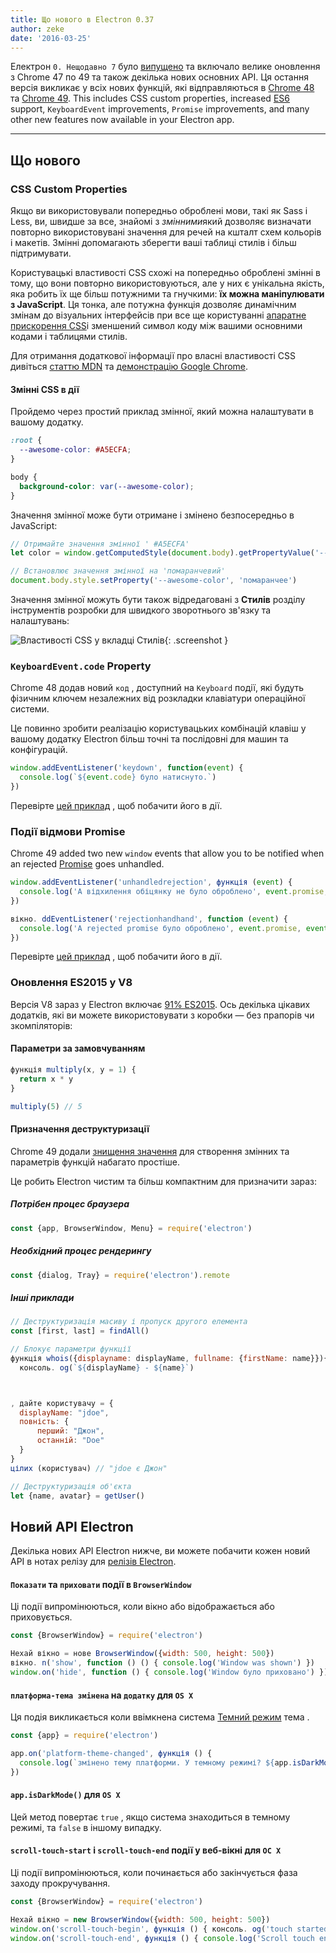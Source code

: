 ```yaml
---
title: Що нового в Electron 0.37
author: zeke
date: '2016-03-25'
---
```


Електрон `0. Нещодавно 7` було [випущено](https://github.com/electron/electron/releases) та включало велике оновлення з Chrome 47 по 49 та також декілька нових основних API. Ця остання версія викликає у всіх нових функцій, які відправляються в [Chrome 48](http://blog.chromium.org/2015/12/chrome-48-beta-present-to-cast-devices_91.html) та [Chrome 49](http://blog.chromium.org/2016/02/chrome-49-beta-css-custom-properties.html). This includes CSS custom properties, increased [ES6](http://www.ecma-international.org/ecma-262/6.0/) support, `KeyboardEvent` improvements, `Promise` improvements, and many other new features now available in your Electron app.

---

## Що нового

### CSS Custom Properties

Якщо ви використовували попередньо оброблені мови, такі як Sass і Less, ви, швидше за все, знайомі з *змінними*який дозволяє визначати повторно використовувані значення для речей на кшталт схем кольорів і макетів. Змінні допомагають зберегти ваші таблиці стилів і більш підтримувати.

Користувацькі властивості CSS схожі на попередньо оброблені змінні в тому, що вони повторно використовуються, але у них є унікальна якість, яка робить їх ще більш потужними та гнучкими: **їх можна маніпулювати з JavaScript**. Ця тонка, але потужна функція дозволяє динамічним змінам до візуальних інтерфейсів при все ще користуванні [апаратне прискорення CSS](https://developer.mozilla.org/en-US/Apps/Fundamentals/Performance/Performance_fundamentals#Use_CSS_animations_and_transitions)і зменшений символ коду між вашими основними кодами і таблицями стилів.

Для отримання додаткової інформації про власні властивості CSS дивіться [статтю MDN](https://developer.mozilla.org/en-US/docs/Web/CSS/Using_CSS_variables) та [демонстрацію Google Chrome](https://googlechrome.github.io/samples/css-custom-properties/).

#### Змінні CSS в дії

Пройдемо через простий приклад змінної, який можна налаштувати в вашому додатку.

```css
:root {
  --awesome-color: #A5ECFA;
}

body {
  background-color: var(--awesome-color);
}
```

Значення змінної може бути отримане і змінено безпосередньо в JavaScript:

```js
// Отримайте значення змінної ' #A5ECFA'
let color = window.getComputedStyle(document.body).getPropertyValue('--awesome-color')

// Встановлює значення змінної на 'помаранчевий'
document.body.style.setProperty('--awesome-color', 'помаранчеe')
```

Значення змінної можуть бути також відредаговані з **Стилів** розділу інструментів розробки для швидкого зворотнього зв'язку та налаштувань:

![Властивості CSS у вкладці Стилів](https://cloud.githubusercontent.com/assets/671378/13991612/1d10eb9c-f0d6-11e5-877b-c4dbc59f1209.gif){: .screenshot }

### `KeyboardEvent.code` Property

Chrome 48 додав новий `код` , доступний на `Keyboard` події, які будуть фізичним ключем незалежних від розкладки клавіатури операційної системи.

Це повинно зробити реалізацію користувацьких комбінацій клавіш у вашому додатку Electron більш точні та послідовні для машин та конфігурацій.

```js
window.addEventListener('keydown', function(event) {
  console.log(`${event.code} було натиснуто.`)
})
```

Перевірте [цей приклад](https://googlechrome.github.io/samples/keyboardevent-code-attribute/) , щоб побачити його в дії.

### Події відмови Promise

Chrome 49 added two new `window` events that allow you to be notified when an rejected [Promise](https://developer.mozilla.org/en-US/docs/Web/JavaScript/Reference/Global_Objects/Promise) goes unhandled.

```js
window.addEventListener('unhandledrejection', функція (event) {
  console.log('A відхилення обіцянку не було оброблено', event.promise, event.reason)
})

вікно. ddEventListener('rejectionhandhand', function (event) {
  console.log('A rejected promise було оброблено', event.promise, event.reason)
})
```

Перевірте [цей приклад](https://googlechrome.github.io/samples/promise-rejection-events/index.html) , щоб побачити його в дії.

### Оновлення ES2015 у V8

Версія V8 зараз у Electron включає [91% ES2015](https://kangax.github.io/compat-table/es6/#chrome49). Ось декілька цікавих додатків, які ви можете використовувати з коробки — без прапорів чи зкомпіляторів:

#### Параметри за замовчуванням

```js
функція multiply(x, y = 1) {
  return x * y
}

multiply(5) // 5
```

#### Призначення деструктуризації

Chrome 49 додали [знищення значення](https://developer.mozilla.org/en-US/docs/Web/JavaScript/Reference/Operators/Destructuring_assignment) для створення змінних та параметрів функцій набагато простіше.

Це робить Electron чистим та більш компактним для призначити зараз:

##### Потрібен процес браузера

```js
const {app, BrowserWindow, Menu} = require('electron')
```

##### Необхідний процес рендерингу

```js
const {dialog, Tray} = require('electron').remote
```

##### Інші приклади

```js
// Деструктуризація масиву і пропуск другого елемента
const [first, last] = findAll()

// Блокує параметри функції
функція whois({displayname: displayName, fullname: {firstName: name}}){
  консоль. og(`${displayName} - ${name}`)



, дайте користувачу = {
  displayName: "jdoe",
  повність: {
      перший: "Джон",
      останній: "Doe"
  }
}
цілих (користувач) // "jdoe є Джон"

// Деструктуризація об'єкта
let {name, avatar} = getUser()
```

## Новий API Electron

Декілька нових API Electron нижче, ви можете побачити кожен новий API в нотах релізу для [релізів Electron](https://github.com/electron/electron/releases).

#### `Показати` та `приховати` події в `BrowserWindow`

Ці події випромінюються, коли вікно або відображається або приховується.

```js
const {BrowserWindow} = require('electron')

Нехай вікно = нове BrowserWindow({width: 500, height: 500})
вікно. n('show', function () () { console.log('Window was shown') })
window.on('hide', function () { console.log('Window було приховано') })
```

#### `платформа-тема змінена` на `додатку` для `OS X`

Ця подія викликається коли ввімкнена система [Темний режим](https://discussions.apple.com/thread/6661740) тема </a>.

```js
const {app} = require('electron')

app.on('platform-theme-changed', функція () {
  console.log(`змінено тему платформи. У темному режимі? ${app.isDarkMode()}`)
})
```

#### `app.isDarkMode()` для `OS X`

Цей метод повертає `true` , якщо система знаходиться в темному режимі, та `false` в іншому випадку.

#### `scroll-touch-start` і `scroll-touch-end` події у веб-вікні для `ОС X`

Ці події випромінюються, коли починається або закінчується фаза заходу прокручування.

```js
const {BrowserWindow} = require('electron')

Нехай вікно = new BrowserWindow({width: 500, height: 500})
window.on('scroll-touch-begin', функція () { консоль. og('touch started') })
window.on('scroll-touch-end', функція () { console.log('Scroll touch end') })
```

